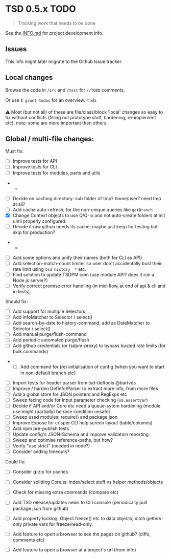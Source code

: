 # TSD 0.5.x TODO

> Tracking work that needs to be done

See the [INFO.md](INFO.md) for project development info.

## Issues

This info might later migrate to the Github Issue tracker.

## Local changes

Browse the code in `/src` and `/test` for `//TODO` comments,

Or use `$ grunt todos` for an overview. :point_left::+1:

:warning: Most (but not all) of these are file/class/block 'local' changes so easy to fix without conflicts (filling out prototype stuff, hardening, re-implement etc), note: some are more important then others.


## Global / multi-file changes:

Must fix:

* [ ] Improve tests for API
* [ ] Improve tests for CLI
* [ ] Improve tests for modules, parts and utils
* -
* [ ] Decide on caching directory: sub folder of tmp? home/user? need tmp at all?
* [ ] Add cache auto-refresh; for the non-unique queries like `getBranch`
* [x] Change Context objects to use Q/Q-io and not auto-create folders at init until properly configured.
* [ ] Decide if raw.github needs its cache; maybe just keep for testing but skip for production?
* -
* [ ] Add some options and unify their names (both for CLI as API)
* [ ] Add selection-match-count limiter so user don't accidentally bust their rate limit using `tsd history  *` etc.
* [ ] Find solution to update TSDPM.com (use module API? does it run a Node.js server?)
* [ ] Verify correct promise error handling (in mid-flow, at end of api & cli and in tests)

Should fix:

* [ ] Add support for multiple Selectors 
* [ ] Add InfoMatcher to Selector / select()
* [ ] Add search-by-date to history-command, add as DateMatcher to Selector / select()
* [ ] Add manual purge/flush-command
* [ ] Add periodic automated purge/flush
* [ ] Add github credentials (or tsdpm-proxy) to bypass busted rate limits (for bulk commands)
* * [ ] Add command for (re) initialisation of config (when you want to start in non-default branch etc)  
* [ ] Import tests for header parser from tsd-deftools @bartvds
* [ ] Improve / harden DefInfo/Parser to extract more info, from more files
* [ ] Add a global store for JSON pointers and RegExps etc
* [ ] Sweep facing code for input parameter checking (`xm.assertVar`)
* [ ] Decide if API and/or Core etc need a queue-sytem hardening (module use might (partially) be race condition unsafe)
* [ ] Sweep used modules: require() and package.json
* [ ] Improve Expose for crisper CLI help screen layout (table/columns)
* [ ] Add npm pre-publish tests
* [ ] Update config's JSON-Schema and improve validation reporting
* [ ] Sweep and optimise reference-paths, but how?
* [ ] Verify "use strict" (needed in node?)
* [ ] Consider adding timeouts?

Could fix:

* [ ] Consider g-zip for caches
* [ ] Consider splitting Core.ts: index/select stuff vs helper methods/objects
* [ ] Check for missing extra commands (compare etc)
* [ ] Add TSD release/updates news to CLI console (periodically pull package.json from github)
* [ ] Add property locking: Object.freeze() etc to data objects; ditch getters-only private vars for freeze/read-only.
* [ ] Add feature to open a browser to see the pages on github? (diffs, comments etc)
* [ ] Add feature to open a browser at a project's url (from info)



